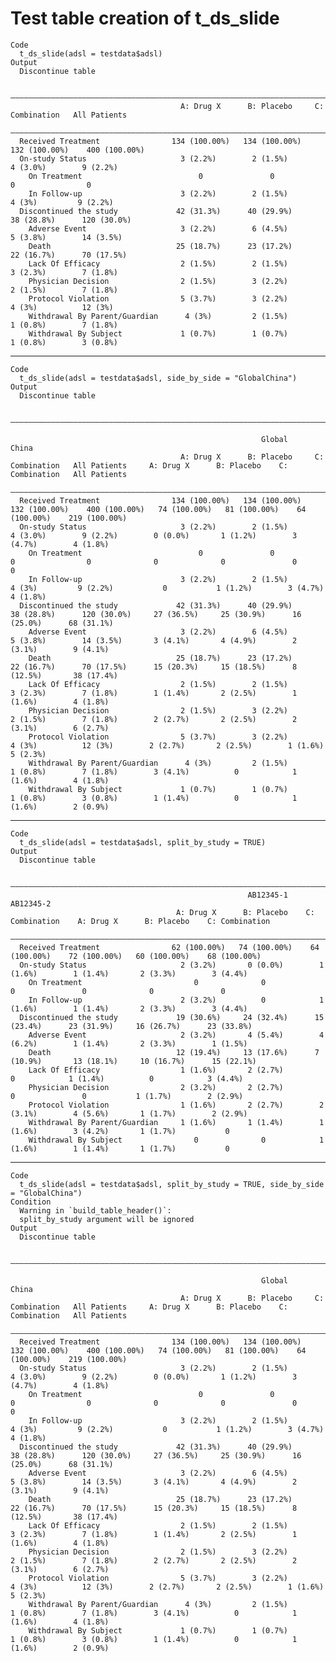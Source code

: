 # Test table creation of t_ds_slide

    Code
      t_ds_slide(adsl = testdata$adsl)
    Output
      Discontinue table
      
      ————————————————————————————————————————————————————————————————————————————————————————————————
                                          A: Drug X      B: Placebo     C: Combination   All Patients 
      ————————————————————————————————————————————————————————————————————————————————————————————————
      Received Treatment                134 (100.00%)   134 (100.00%)   132 (100.00%)    400 (100.00%)
      On-study Status                     3 (2.2%)        2 (1.5%)         4 (3.0%)        9 (2.2%)   
        On Treatment                          0               0               0                0      
        In Follow-up                      3 (2.2%)        2 (1.5%)          4 (3%)         9 (2.2%)   
      Discontinued the study             42 (31.3%)      40 (29.9%)       38 (28.8%)      120 (30.0%) 
        Adverse Event                     3 (2.2%)        6 (4.5%)         5 (3.8%)        14 (3.5%)  
        Death                            25 (18.7%)      23 (17.2%)       22 (16.7%)      70 (17.5%)  
        Lack Of Efficacy                  2 (1.5%)        2 (1.5%)         3 (2.3%)        7 (1.8%)   
        Physician Decision                2 (1.5%)        3 (2.2%)         2 (1.5%)        7 (1.8%)   
        Protocol Violation                5 (3.7%)        3 (2.2%)          4 (3%)          12 (3%)   
        Withdrawal By Parent/Guardian      4 (3%)         2 (1.5%)         1 (0.8%)        7 (1.8%)   
        Withdrawal By Subject             1 (0.7%)        1 (0.7%)         1 (0.8%)        3 (0.8%)   

---

    Code
      t_ds_slide(adsl = testdata$adsl, side_by_side = "GlobalChina")
    Output
      Discontinue table
      
      ———————————————————————————————————————————————————————————————————————————————————————————————————————————————————————————————————————————————————————————————
                                                                                                                                                                     
                                                            Global                                                          China                                    
                                          A: Drug X      B: Placebo     C: Combination   All Patients     A: Drug X      B: Placebo    C: Combination   All Patients 
      ———————————————————————————————————————————————————————————————————————————————————————————————————————————————————————————————————————————————————————————————
      Received Treatment                134 (100.00%)   134 (100.00%)   132 (100.00%)    400 (100.00%)   74 (100.00%)   81 (100.00%)    64 (100.00%)    219 (100.00%)
      On-study Status                     3 (2.2%)        2 (1.5%)         4 (3.0%)        9 (2.2%)        0 (0.0%)       1 (1.2%)        3 (4.7%)        4 (1.8%)   
        On Treatment                          0               0               0                0              0              0               0                0      
        In Follow-up                      3 (2.2%)        2 (1.5%)          4 (3%)         9 (2.2%)           0           1 (1.2%)        3 (4.7%)        4 (1.8%)   
      Discontinued the study             42 (31.3%)      40 (29.9%)       38 (28.8%)      120 (30.0%)     27 (36.5%)     25 (30.9%)      16 (25.0%)      68 (31.1%)  
        Adverse Event                     3 (2.2%)        6 (4.5%)         5 (3.8%)        14 (3.5%)       3 (4.1%)       4 (4.9%)        2 (3.1%)        9 (4.1%)   
        Death                            25 (18.7%)      23 (17.2%)       22 (16.7%)      70 (17.5%)      15 (20.3%)     15 (18.5%)      8 (12.5%)       38 (17.4%)  
        Lack Of Efficacy                  2 (1.5%)        2 (1.5%)         3 (2.3%)        7 (1.8%)        1 (1.4%)       2 (2.5%)        1 (1.6%)        4 (1.8%)   
        Physician Decision                2 (1.5%)        3 (2.2%)         2 (1.5%)        7 (1.8%)        2 (2.7%)       2 (2.5%)        2 (3.1%)        6 (2.7%)   
        Protocol Violation                5 (3.7%)        3 (2.2%)          4 (3%)          12 (3%)        2 (2.7%)       2 (2.5%)        1 (1.6%)        5 (2.3%)   
        Withdrawal By Parent/Guardian      4 (3%)         2 (1.5%)         1 (0.8%)        7 (1.8%)        3 (4.1%)          0            1 (1.6%)        4 (1.8%)   
        Withdrawal By Subject             1 (0.7%)        1 (0.7%)         1 (0.8%)        3 (0.8%)        1 (1.4%)          0            1 (1.6%)        2 (0.9%)   

---

    Code
      t_ds_slide(adsl = testdata$adsl, split_by_study = TRUE)
    Output
      Discontinue table
      
      —————————————————————————————————————————————————————————————————————————————————————————————————————————————————————————————
                                                         AB12345-1                                      AB12345-2                  
                                         A: Drug X      B: Placebo    C: Combination    A: Drug X      B: Placebo    C: Combination
      —————————————————————————————————————————————————————————————————————————————————————————————————————————————————————————————
      Received Treatment                62 (100.00%)   74 (100.00%)    64 (100.00%)    72 (100.00%)   60 (100.00%)    68 (100.00%) 
      On-study Status                     2 (3.2%)       0 (0.0%)        1 (1.6%)        1 (1.4%)       2 (3.3%)        3 (4.4%)   
        On Treatment                         0              0               0               0              0               0       
        In Follow-up                      2 (3.2%)          0            1 (1.6%)        1 (1.4%)       2 (3.3%)        3 (4.4%)   
      Discontinued the study             19 (30.6%)     24 (32.4%)      15 (23.4%)      23 (31.9%)     16 (26.7%)      23 (33.8%)  
        Adverse Event                     2 (3.2%)       4 (5.4%)        4 (6.2%)        1 (1.4%)       2 (3.3%)        1 (1.5%)   
        Death                            12 (19.4%)     13 (17.6%)      7 (10.9%)       13 (18.1%)     10 (16.7%)      15 (22.1%)  
        Lack Of Efficacy                  1 (1.6%)       2 (2.7%)           0            1 (1.4%)          0            3 (4.4%)   
        Physician Decision                2 (3.2%)       2 (2.7%)           0               0           1 (1.7%)        2 (2.9%)   
        Protocol Violation                1 (1.6%)       2 (2.7%)        2 (3.1%)        4 (5.6%)       1 (1.7%)        2 (2.9%)   
        Withdrawal By Parent/Guardian     1 (1.6%)       1 (1.4%)        1 (1.6%)        3 (4.2%)       1 (1.7%)           0       
        Withdrawal By Subject                0              0            1 (1.6%)        1 (1.4%)       1 (1.7%)           0       

---

    Code
      t_ds_slide(adsl = testdata$adsl, split_by_study = TRUE, side_by_side = "GlobalChina")
    Condition
      Warning in `build_table_header()`:
      split_by_study argument will be ignored
    Output
      Discontinue table
      
      ———————————————————————————————————————————————————————————————————————————————————————————————————————————————————————————————————————————————————————————————
                                                                                                                                                                     
                                                            Global                                                          China                                    
                                          A: Drug X      B: Placebo     C: Combination   All Patients     A: Drug X      B: Placebo    C: Combination   All Patients 
      ———————————————————————————————————————————————————————————————————————————————————————————————————————————————————————————————————————————————————————————————
      Received Treatment                134 (100.00%)   134 (100.00%)   132 (100.00%)    400 (100.00%)   74 (100.00%)   81 (100.00%)    64 (100.00%)    219 (100.00%)
      On-study Status                     3 (2.2%)        2 (1.5%)         4 (3.0%)        9 (2.2%)        0 (0.0%)       1 (1.2%)        3 (4.7%)        4 (1.8%)   
        On Treatment                          0               0               0                0              0              0               0                0      
        In Follow-up                      3 (2.2%)        2 (1.5%)          4 (3%)         9 (2.2%)           0           1 (1.2%)        3 (4.7%)        4 (1.8%)   
      Discontinued the study             42 (31.3%)      40 (29.9%)       38 (28.8%)      120 (30.0%)     27 (36.5%)     25 (30.9%)      16 (25.0%)      68 (31.1%)  
        Adverse Event                     3 (2.2%)        6 (4.5%)         5 (3.8%)        14 (3.5%)       3 (4.1%)       4 (4.9%)        2 (3.1%)        9 (4.1%)   
        Death                            25 (18.7%)      23 (17.2%)       22 (16.7%)      70 (17.5%)      15 (20.3%)     15 (18.5%)      8 (12.5%)       38 (17.4%)  
        Lack Of Efficacy                  2 (1.5%)        2 (1.5%)         3 (2.3%)        7 (1.8%)        1 (1.4%)       2 (2.5%)        1 (1.6%)        4 (1.8%)   
        Physician Decision                2 (1.5%)        3 (2.2%)         2 (1.5%)        7 (1.8%)        2 (2.7%)       2 (2.5%)        2 (3.1%)        6 (2.7%)   
        Protocol Violation                5 (3.7%)        3 (2.2%)          4 (3%)          12 (3%)        2 (2.7%)       2 (2.5%)        1 (1.6%)        5 (2.3%)   
        Withdrawal By Parent/Guardian      4 (3%)         2 (1.5%)         1 (0.8%)        7 (1.8%)        3 (4.1%)          0            1 (1.6%)        4 (1.8%)   
        Withdrawal By Subject             1 (0.7%)        1 (0.7%)         1 (0.8%)        3 (0.8%)        1 (1.4%)          0            1 (1.6%)        2 (0.9%)   

